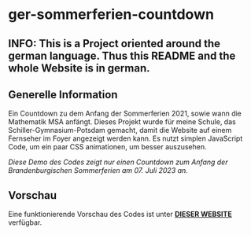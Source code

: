# ger-sommerferien-countdown


## INFO: This is a Project oriented around the german language. Thus this README and the whole Website is in german.

## Generelle Information

Ein Countdown zu dem Anfang der Sommerferien 2021, sowie wann die Mathematik MSA anfängt. Dieses Projekt wurde für meine Schule, das Schiller-Gymnasium-Potsdam gemacht, damit die Website auf einem Fernseher im Foyer angezeigt werden kann. Es nutzt simplen JavaScript Code, um ein paar CSS animationen, um besser auszusehen.

*Diese Demo des Codes zeigt nur einen Countdown zum Anfang der Brandenburgischen Sommerferien am 07. Juli 2023 an.*
 
## Vorschau

Eine funktionierende Vorschau des Codes ist unter [**DIESER WEBSITE**](https://soerak.github.io/sommerferien-countdown-demo/) verfügbar.
